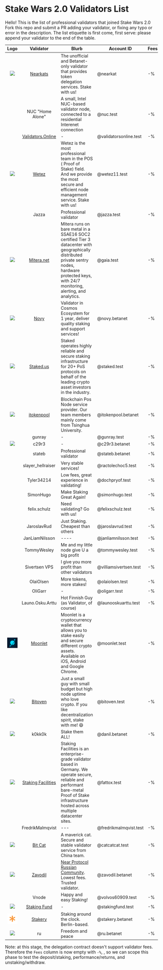 
# Stake Wars 2.0 Validators List

Hello! This is the list of professional validators that joined Stake Wars 2.0
Fork this repo and submit a PR adding your validator, or fixing any typo or error in the description. The list etiquette is first come, first serve: please append your validator to the end of the table.

| Logo  | Validator | Blurb                                              | Account ID | Fees | Country |
| :---: | :-------: | -------------------------------------------------- | ---------- | ---- | :-----: |
| <img src="https://docs.nearprotocol.com/img/icon-core.svg" width="40"> | [Nearkats](https://near.dev) | The unofficial and Betanet-only validator that provides token delegation services. Stake with us! | @nearkat | -% | US |
| | NUC "Home Alone" | A small, Intel NUC-based validator node, connected to a residential Interenet connection | @nuc.test | -% | US |
| | [Validators.Online ](https://validators.online/)| - | @validatorsonline.test | -% | MY |
| <img src="http://www.wetez.io/_nuxt/img/72ebb49.png" width="40"> | [Wetez](https://wetez.io) | Wetez is the most professional team in the POS ( Proof of Stake) field. And we provide the most secure and efficient node management service. Stake with us! | @wetez11.test | -% | CN |
| | Jazza | Professional validator  | @jazza.test | -% | RU |
| <img src="https://camo.githubusercontent.com/e01879d323491dd09b33fd93792f130b01f71b21/68747470733a2f2f692e696d6775722e636f6d2f6d38556b4d7a412e706e67" width="40"> | [Mitera.net](https://mitera.net) | Mitera runs on bare metal in a SSAE16 SOC2 certified Tier 3 datacenter with geographically distributed private sentry nodes, hardware protected keys, with 24/7 monitoring, alerting, and analytics. | @gaia.test | -% | NL |
| <img src="https://miro.medium.com/fit/c/256/256/2*x4-T9Pv2avw-3nwaagqJBQ.jpeg" width="40"> | [Novy](https://stake.novy.pw) | Validator in Cosmos Ecosystem for 1 year, deliver quality staking and support services! | @novy.betanet | -% | MD |
| <img src="https://user-images.githubusercontent.com/3753783/80396381-8c592580-8882-11ea-81b9-8ec06e242f93.png" width="40"> | [Staked.us](https://staked.us/) | Staked operates highly reliable and secure staking infrastructure for 20+ PoS protocols on behalf of the leading crypto asset investors in the industry. | @staked.test | -% | US |
| <img src="http://www.itokenpool.com/img/logo.png" width="40"> | [itokenpool](http://www.itokenpool.com/) | Blockchain Pos Node service provider. Our team members mainly come from Tsinghua University. | @itokenpool.betanet | -% | CN |
| | gunray | - | @gunray.test | -% | CRO |
| <img src="https://avatars1.githubusercontent.com/u/52304443?s=460&u=9ece86f9785107cc1d3203af48ed7528ae7ba18e&v=4" width="40"> | c29r3 | -  | @c29r3.betanet | -% | RU |
| | stateb | Professional validator | @stateb.betanet | -% | RU |
| | slayer_hellraiser | Very stable services! | @ractolechoc5.test | -% | RU |
| | Tyler34214 | Low fees, great experience in validating! | @dochpryof.test | -% | UK |
| | SimonHugo | Make Staking Great Again! | @simonhugo.test | -% | UK |
| | felix.schulz | Need validating? Go with us! | @felixschulz.test | -% | DE |
| | JaroslavRud | Just Staking. Cheapest than others | @jaroslavrud.test | -% | CZ |
| | JanLiamNilsson | ---- | @janliamnilsson.test | -% | SE |
| | TommyWesley | Me and my little node give U a big profit | @tommywesley.test | -% | UK |
| | Sivertsen VPS | I give you more profit than other validators | @villiamsivertsen.test | -% | NO |
| | OlaiOlsen | More tokens, more stakes! | @olaiolsen.test | -% | NL |
| | OliGarr | - | @oligarr.test | -% | UK |
| | Launo.Osku.Arttu | Hot Finnish Guy (as Validator, of course) | @launooskuarttu.test | -% | FI |
| <img src="https://github.com/Moonlet/wallet-app/raw/master/ios/Moonlet/Images.xcassets/AppIcon.appiconset/Icon-App-83.5x83.5%402x.png" width="40"> | [Moonlet](https://moonlet.io) | Moonlet is a cryptocurrency wallet that allows you to stake easily and secure different crypto assets. Available on iOS, Android and Google Chrome. | @moonlet.test | -% | RO |
| <img src="https://bitoven.me/assets/img/logo.png" width="40"> | [Bitoven](https://bitoven.me) | Just a small guy with small budget but high node uptime who love crypto. If you like decentralization spirit, stake with me! :smile: | @bitoven.test | -% | ID |
| <img src="https://avatars2.githubusercontent.com/u/60854664?s=96&v=4" width="40"> | k0kk0k | Stake them ALL! | @danil.betanet | -% | RU |
| <img src="https://pbs.twimg.com/profile_images/926173411482701824/HPFBrW_6_400x400.jpg" width="40"> | [Staking Facilities](https://stakingfacilities.com/) | Staking Facilities is an enterprise-grade validator based in Germany. We operate secure, reliable and performant bare-metal Proof of Stake infrastructure hosted across multiple datacenter sites. | @fattox.test | -% | DE |
| | FredrikMalmqvist | --- | @fredrikmalmqvist.test | -% | SE |
| <img src="https://www.bitcat365.com/wp-content/uploads/cn/2019/09/05-12533755.png" width="40"> | [Bit Cat](https://www.bitcat365.com) | A maverick cat. Secure and stable validator service from China team. | @catcatcat.test | -% | CN |
| <img src="https://pbs.twimg.com/profile_images/947826924029665281/NYMOrEIV_400x400.jpg" width="40"> | [Zavodil](https://zavodil.ru/category/near/) | [Near Protocol Russian Community](https://t.me/near_protocol). Lowest fees. Trusted validator. | @zavodil.betanet | -% | RU |
| | Vnode | Happy and easy Staking! | @volvos60909.test | -% | SG |
| <img src="https://s3.amazonaws.com/keybase_processed_uploads/d48739023a250815c4ac564c9870ec05_360_360.jpg" width="40"> | [Staking Fund](https://staking.fund) | - | @stakingfund.test | -% | KR |
| <img src="https://raw.githubusercontent.com/stakery/stakery/master/assets/stakery-logo-256.png" width="40"> | [Stakery](https://stakery.io) | Staking around the clock. Berlin-based. | @stakery.betanet | -% | DE |
| <img src="https://secure.meetupstatic.com/photos/event/6/4/5/d/600_478285693.jpeg" width="40"> | ru | Freedom and peace | @ru.betanet | -% | RU |
Note: at this stage, the delegation contract doesn't support validator fees. Therefore the `Fees` column is now empty with `-%`, , so we can scope this phase to test the deposit/staking, performance/returns, and unstaking/withdraw.
